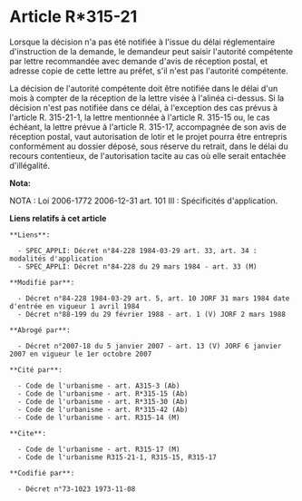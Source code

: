 # Article R*315-21

Lorsque la décision n'a pas été notifiée à l'issue du délai réglementaire d'instruction de la demande, le demandeur peut
saisir l'autorité compétente par lettre recommandée avec demande d'avis de réception postal, et adresse copie de cette lettre
au préfet, s'il n'est pas l'autorité compétente.

La décision de l'autorité compétente doit être notifiée dans le délai d'un mois à compter de la réception de la lettre visée
à l'alinéa ci-dessus. Si la décision n'est pas notifiée dans ce délai, à l'exception des cas prévus à l'article R. 315-21-1,
la lettre mentionnée à l'article R. 315-15 ou, le cas échéant, la lettre prévue à l'article R. 315-17, accompagnée de son
avis de réception postal, vaut autorisation de lotir et le projet pourra être entrepris conformément au dossier déposé, sous
réserve du retrait, dans le délai du recours contentieux, de l'autorisation tacite au cas où elle serait entachée
d'illégalité.

**Nota:**

NOTA : Loi 2006-1772 2006-12-31 art. 101 III : Spécificités d'application.

**Liens relatifs à cet article**

	**Liens**:

	  - SPEC_APPLI: Décret n°84-228 1984-03-29 art. 33, art. 34 : modalités d'application
	  - SPEC_APPLI: Décret n°84-228 du 29 mars 1984 - art. 33 (M)

	**Modifié par**:

	  - Décret n°84-228 1984-03-29 art. 5, art. 10 JORF 31 mars 1984 date d'entrée en vigueur 1 avril 1984
	  - Décret n°88-199 du 29 février 1988 - art. 1 (V) JORF 2 mars 1988

	**Abrogé par**:

	  - Décret n°2007-18 du 5 janvier 2007 - art. 13 (V) JORF 6 janvier 2007 en vigueur le 1er octobre 2007

	**Cité par**:

	  - Code de l'urbanisme - art. A315-3 (Ab)
	  - Code de l'urbanisme - art. R*315-15 (Ab)
	  - Code de l'urbanisme - art. R*315-30 (Ab)
	  - Code de l'urbanisme - art. R*315-42 (Ab)
	  - Code de l'urbanisme - art. R315-14 (M)

	**Cite**:

	  - Code de l'urbanisme - art. R315-17 (M)
	  - Code de l'urbanisme R315-21-1, R315-15, R315-17

	**Codifié par**:

	  - Décret n°73-1023 1973-11-08
